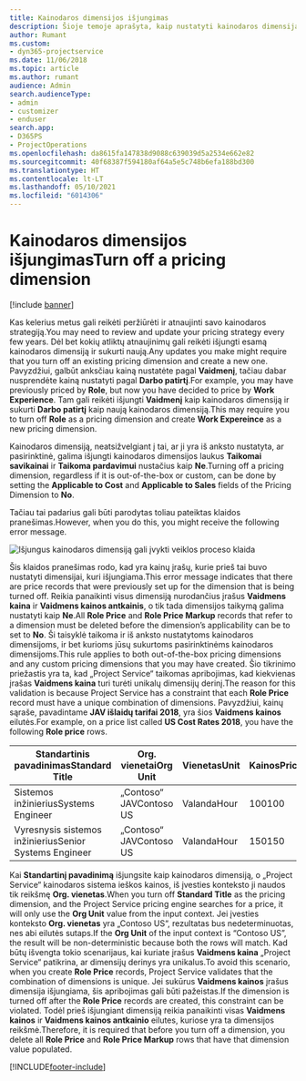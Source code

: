 ```yaml
---
title: Kainodaros dimensijos išjungimas
description: Šioje temoje aprašyta, kaip nustatyti kainodaros dimensijas naudojant sprendimą „Project Service“.
author: Rumant
ms.custom:
- dyn365-projectservice
ms.date: 11/06/2018
ms.topic: article
ms.author: rumant
audience: Admin
search.audienceType:
- admin
- customizer
- enduser
search.app:
- D365PS
- ProjectOperations
ms.openlocfilehash: da8615fa147838d9088c639039d5a2534e662e82
ms.sourcegitcommit: 40f68387f594180af64a5e5c748b6efa188bd300
ms.translationtype: HT
ms.contentlocale: lt-LT
ms.lasthandoff: 05/10/2021
ms.locfileid: "6014306"
---
```

# <a name="turn-off-a-pricing-dimension"></a><span data-ttu-id="45b07-103">Kainodaros dimensijos išjungimas</span><span class="sxs-lookup"><span data-stu-id="45b07-103">Turn off a pricing dimension</span></span>

[!include [banner](../includes/psa-now-project-operations.md)]

<span data-ttu-id="45b07-104">Kas kelerius metus gali reikėti peržiūrėti ir atnaujinti savo kainodaros strategiją.</span><span class="sxs-lookup"><span data-stu-id="45b07-104">You may need to review and update your pricing strategy every few years.</span></span> <span data-ttu-id="45b07-105">Dėl bet kokių atliktų atnaujinimų gali reikėti išjungti esamą kainodaros dimensiją ir sukurti naują.</span><span class="sxs-lookup"><span data-stu-id="45b07-105">Any updates you make might require that you turn off an existing pricing dimension and create a new one.</span></span> <span data-ttu-id="45b07-106">Pavyzdžiui, galbūt anksčiau kainą nustatėte pagal **Vaidmenį**, tačiau dabar nusprendėte kainą nustatyti pagal **Darbo patirtį**.</span><span class="sxs-lookup"><span data-stu-id="45b07-106">For example, you may have previously priced by **Role**, but now you have decided to price by **Work Experience**.</span></span> <span data-ttu-id="45b07-107">Tam gali reikėti išjungti **Vaidmenį** kaip kainodaros dimensiją ir sukurti **Darbo patirtį** kaip naują kainodaros dimensiją.</span><span class="sxs-lookup"><span data-stu-id="45b07-107">This may require you to turn off **Role** as a pricing dimension and create **Work Expereince** as a new pricing dimension.</span></span> 

<span data-ttu-id="45b07-108">Kainodaros dimensiją, neatsižvelgiant į tai, ar ji yra iš anksto nustatyta, ar pasirinktinė, galima išjungti kainodaros dimensijos laukus **Taikomai savikainai** ir **Taikoma pardavimui** nustačius kaip **Ne**.</span><span class="sxs-lookup"><span data-stu-id="45b07-108">Turning off a pricing dimension, regardless if it is out-of-the-box or custom, can be done by setting the **Applicable to Cost** and **Applicable to Sales** fields of the Pricing Dimension to **No**.</span></span>

<span data-ttu-id="45b07-109">Tačiau tai padarius gali būti parodytas toliau pateiktas klaidos pranešimas.</span><span class="sxs-lookup"><span data-stu-id="45b07-109">However, when you do this, you might receive the following error message.</span></span>

![Išjungus kainodaros dimensiją gali įvykti veiklos proceso klaida](media/Business-Process-Error.png)


<span data-ttu-id="45b07-111">Šis klaidos pranešimas rodo, kad yra kainų įrašų, kurie prieš tai buvo nustatyti dimensijai, kuri išjungiama.</span><span class="sxs-lookup"><span data-stu-id="45b07-111">This error message indicates that there are price records that were previously set up for the dimension that is being turned off.</span></span> <span data-ttu-id="45b07-112">Reikia panaikinti visus dimensiją nurodančius įrašus **Vaidmens kaina** ir **Vaidmens kainos antkainis**, o tik tada dimensijos taikymą galima nustatyti kaip **Ne**.</span><span class="sxs-lookup"><span data-stu-id="45b07-112">All **Role Price** and **Role Price Markup** records that refer to a dimension must be deleted before the dimension’s applicability can be to set to **No**.</span></span> <span data-ttu-id="45b07-113">Ši taisyklė taikoma ir iš anksto nustatytoms kainodaros dimensijoms, ir bet kurioms jūsų sukurtoms pasirinktinėms kainodaros dimensijoms.</span><span class="sxs-lookup"><span data-stu-id="45b07-113">This rule applies to both out-of-the-box pricing dimensions and any custom pricing dimensions that you may have created.</span></span> <span data-ttu-id="45b07-114">Šio tikrinimo priežastis yra ta, kad „Project Service“ taikomas apribojimas, kad kiekvienas įrašas **Vaidmens kaina** turi turėti unikalų dimensijų derinį.</span><span class="sxs-lookup"><span data-stu-id="45b07-114">The reason for this validation is because Project Service has a constraint that each **Role Price** record must have a unique combination of dimensions.</span></span> <span data-ttu-id="45b07-115">Pavyzdžiui, kainų sąraše, pavadintame **JAV išlaidų tarifai 2018**, yra šios **Vaidmens kainos** eilutės.</span><span class="sxs-lookup"><span data-stu-id="45b07-115">For example, on a price list called **US Cost Rates 2018**, you have the following **Role price** rows.</span></span> 

| <span data-ttu-id="45b07-116">Standartinis pavadinimas</span><span class="sxs-lookup"><span data-stu-id="45b07-116">Standard Title</span></span>         | <span data-ttu-id="45b07-117">Org. vienetai</span><span class="sxs-lookup"><span data-stu-id="45b07-117">Org Unit</span></span>    |<span data-ttu-id="45b07-118">Vienetas</span><span class="sxs-lookup"><span data-stu-id="45b07-118">Unit</span></span>   |<span data-ttu-id="45b07-119">Kainos</span><span class="sxs-lookup"><span data-stu-id="45b07-119">Price</span></span>  |<span data-ttu-id="45b07-120">Valiuta</span><span class="sxs-lookup"><span data-stu-id="45b07-120">Currency</span></span>  |
| -----------------------|-------------|-------|-------|----------|
| <span data-ttu-id="45b07-121">Sistemos inžinierius</span><span class="sxs-lookup"><span data-stu-id="45b07-121">Systems Engineer</span></span>|<span data-ttu-id="45b07-122">„Contoso“ JAV</span><span class="sxs-lookup"><span data-stu-id="45b07-122">Contoso US</span></span>|<span data-ttu-id="45b07-123">Valanda</span><span class="sxs-lookup"><span data-stu-id="45b07-123">Hour</span></span>| <span data-ttu-id="45b07-124">100</span><span class="sxs-lookup"><span data-stu-id="45b07-124">100</span></span>|<span data-ttu-id="45b07-125">USD</span><span class="sxs-lookup"><span data-stu-id="45b07-125">USD</span></span>|
| <span data-ttu-id="45b07-126">Vyresnysis sistemos inžinierius</span><span class="sxs-lookup"><span data-stu-id="45b07-126">Senior Systems Engineer</span></span>|<span data-ttu-id="45b07-127">„Contoso“ JAV</span><span class="sxs-lookup"><span data-stu-id="45b07-127">Contoso US</span></span>|<span data-ttu-id="45b07-128">Valanda</span><span class="sxs-lookup"><span data-stu-id="45b07-128">Hour</span></span>| <span data-ttu-id="45b07-129">150</span><span class="sxs-lookup"><span data-stu-id="45b07-129">150</span></span>| <span data-ttu-id="45b07-130">USD</span><span class="sxs-lookup"><span data-stu-id="45b07-130">USD</span></span>|


<span data-ttu-id="45b07-131">Kai **Standartinį pavadinimą** išjungsite kaip kainodaros dimensiją, o „Project Service“ kainodaros sistema ieškos kainos, iš įvesties konteksto ji naudos tik reikšmę **Org. vienetas**.</span><span class="sxs-lookup"><span data-stu-id="45b07-131">When you turn off **Standard Title** as the pricing dimension, and the Project Service pricing engine searches for a price, it will only use the **Org Unit** value from the input context.</span></span> <span data-ttu-id="45b07-132">Jei įvesties konteksto **Org. vienetas** yra „Contoso US“, rezultatas bus nedeterminuotas, nes abi eilutės sutaps.</span><span class="sxs-lookup"><span data-stu-id="45b07-132">If the **Org Unit** of the input context is “Contoso US”, the result will be non-deterministic because both the rows will match.</span></span> <span data-ttu-id="45b07-133">Kad būtų išvengta tokio scenarijaus, kai kuriate įrašus **Vaidmens kaina** „Project Service“ patikrina, ar dimensijų derinys yra unikalus.</span><span class="sxs-lookup"><span data-stu-id="45b07-133">To avoid this scenario, when you create **Role Price** records, Project Service validates that the combination of dimensions is unique.</span></span> <span data-ttu-id="45b07-134">Jei sukūrus **Vaidmens kainos** įrašus dimensija išjungiama, šis apribojimas gali būti pažeistas.</span><span class="sxs-lookup"><span data-stu-id="45b07-134">If the dimension is turned off after the **Role Price** records are created, this constraint can be violated.</span></span> <span data-ttu-id="45b07-135">Todėl prieš išjungiant dimensiją reikia panaikinti visas **Vaidmens kainos** ir **Vaidmens kainos antkainio** eilutes, kuriose yra ta dimensijos reikšmė.</span><span class="sxs-lookup"><span data-stu-id="45b07-135">Therefore, it is required that before you turn off a dimension, you delete all **Role Price** and **Role Price Markup** rows that have that dimension value populated.</span></span>



[!INCLUDE[footer-include](../includes/footer-banner.md)]